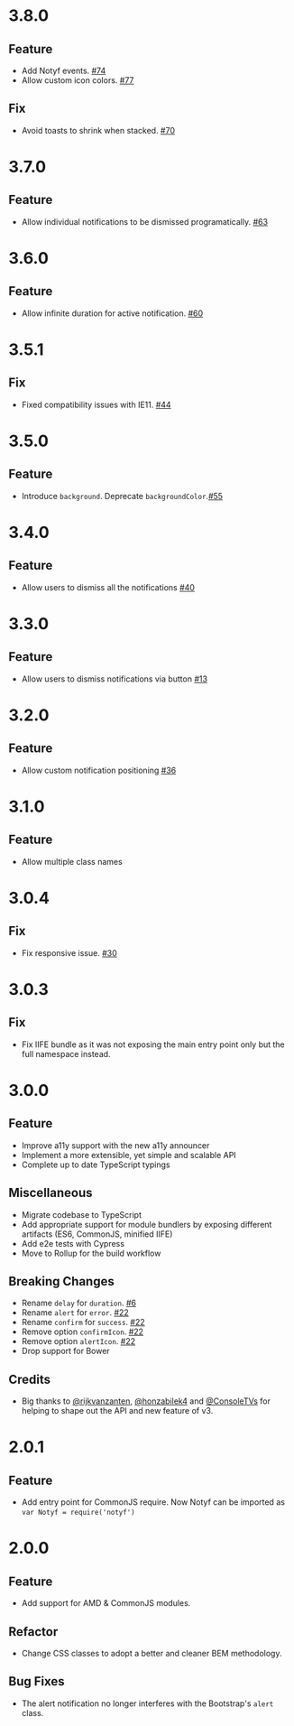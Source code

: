 # 3.8.0

## Feature

- Add Notyf events. [#74](https://github.com/caroso1222/notyf/pull/74)
- Allow custom icon colors. [#77](https://github.com/caroso1222/notyf/pull/77)

## Fix

- Avoid toasts to shrink when stacked. [#70](https://github.com/caroso1222/notyf/pull/70)

# 3.7.0

## Feature

- Allow individual notifications to be dismissed programatically. [#63](https://github.com/caroso1222/notyf/pull/63)

# 3.6.0

## Feature

- Allow infinite duration for active notification. [#60](https://github.com/caroso1222/notyf/pull/60)

# 3.5.1

## Fix

- Fixed compatibility issues with IE11. [#44](https://github.com/caroso1222/notyf/issues/44)

# 3.5.0

## Feature

- Introduce `background`. Deprecate `backgroundColor`.[#55](https://github.com/caroso1222/notyf/issues/55)

# 3.4.0

## Feature

- Allow users to dismiss all the notifications [#40](https://github.com/caroso1222/notyf/issues/40)

# 3.3.0

## Feature

- Allow users to dismiss notifications via button [#13](https://github.com/caroso1222/notyf/issues/13)

# 3.2.0

## Feature

- Allow custom notification positioning [#36](https://github.com/caroso1222/notyf/issues/36)

# 3.1.0

## Feature

- Allow multiple class names

# 3.0.4

## Fix

- Fix responsive issue. [#30](https://github.com/caroso1222/notyf/issues/30)

# 3.0.3

## Fix

- Fix IIFE bundle as it was not exposing the main entry point only but the full namespace instead.

# 3.0.0

## Feature

* Improve a11y support with the new a11y announcer
* Implement a more extensible, yet simple and scalable API
* Complete up to date TypeScript typings

## Miscellaneous

* Migrate codebase to TypeScript
* Add appropriate support for module bundlers by exposing different artifacts (ES6, CommonJS, minified IIFE)
* Add e2e tests with Cypress
* Move to Rollup for the build workflow

## Breaking Changes

* Rename `delay` for `duration`. [#6](https://github.com/caroso1222/notyf/issues/6)
* Rename `alert` for `error`. [#22](https://github.com/caroso1222/notyf/issues/22)
* Rename `confirm` for `success`. [#22](https://github.com/caroso1222/notyf/issues/22)
* Remove option `confirmIcon`. [#22](https://github.com/caroso1222/notyf/issues/22)
* Remove option `alertIcon`. [#22](https://github.com/caroso1222/notyf/issues/22)
* Drop support for Bower

## Credits

* Big thanks to [@rijkvanzanten](https://github.com/rijkvanzanten), [@honzabilek4](https://github.com/honzabilek4) and [@ConsoleTVs](https://github.com/ConsoleTVs) for helping to shape out the API and new feature of v3.

# 2.0.1

## Feature

* Add entry point for CommonJS require. Now Notyf can be imported as `var Notyf = require('notyf')`

# 2.0.0

## Feature

* Add support for AMD & CommonJS modules.

## Refactor

* Change CSS classes to adopt a better and cleaner BEM methodology.

## Bug Fixes

* The alert notification no longer interferes with the Bootstrap's `alert` class. 